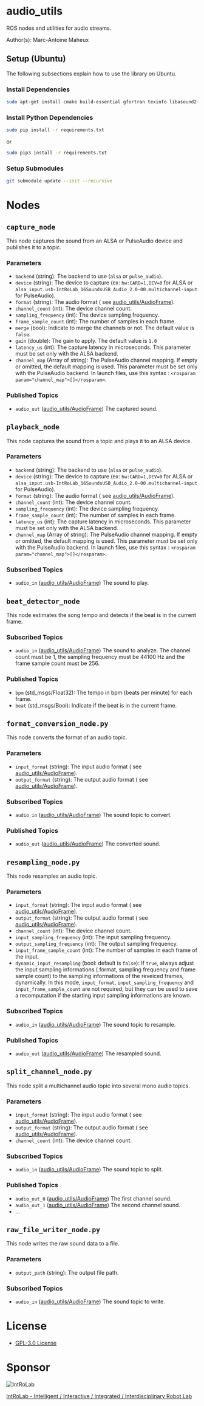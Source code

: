 # audio_utils

ROS nodes and utilities for audio streams.

Author(s): Marc-Antoine Maheux

## Setup (Ubuntu)

The following subsections explain how to use the library on Ubuntu.

### Install Dependencies

```bash
sudo apt-get install cmake build-essential gfortran texinfo libasound2-dev libpulse-dev
```

### Install Python Dependencies

```bash
sudo pip install -r requirements.txt
```

or

```bash
sudo pip3 install -r requirements.txt
```

### Setup Submodules

```bash
git submodule update --init --recursive
```

# Nodes

## `capture_node`

This node captures the sound from an ALSA or PulseAudio device and publishes it to a topic.

### Parameters

- `backend` (string): The backend to use (`alsa` or `pulse_audio`).
- `device` (string): The device to capture (ex: `hw:CARD=1,DEV=0` for ALSA or
  `alsa_input.usb-IntRoLab_16SoundsUSB_Audio_2.0-00.multichannel-input` for PulseAudio).
- `format` (string): The audio format (
  see [audio_utils/AudioFrame](https://github.com/introlab/audio_utils/blob/main/msg/AudioFrame.msg)).
- `channel_count` (int): The device channel count.
- `sampling_frequency` (int): The device sampling frequency.
- `frame_sample_count` (int): The number of samples in each frame.
- `merge` (bool): Indicate to merge the channels or not. The default value is `false`.
- `gain` (double): The gain to apply. The default value is `1.0`
- `latency_us` (int): The capture latency in microseconds. This parameter must be set only with the ALSA backend.
- `channel_map` (Array of string): The PulseAudio channel mapping. If empty or omitted, the default mapping is used.
  This parameter must be set only with the PulseAudio backend. In launch files, use this syntax :
  `<rosparam param="channel_map">[]</rosparam>`.

### Published Topics

- `audio_out` ([audio_utils/AudioFrame](https://github.com/introlab/audio_utils/blob/main/msg/AudioFrame.msg)) The
  captured sound.

## `playback_node`

This node captures the sound from a topic and plays it to an ALSA device.

### Parameters

- `backend` (string): The backend to use (`alsa` or `pulse_audio`).
- `device` (string): The device to capture (ex: `hw:CARD=1,DEV=0` for ALSA or
  `alsa_input.usb-IntRoLab_16SoundsUSB_Audio_2.0-00.multichannel-input` for PulseAudio).
- `format` (string): The audio format (
  see [audio_utils/AudioFrame](https://github.com/introlab/audio_utils/blob/main/msg/AudioFrame.msg)).
- `channel_count` (int): The device channel count.
- `sampling_frequency` (int): The device sampling frequency.
- `frame_sample_count` (int): The number of samples in each frame.
- `latency_us` (int): The capture latency in microseconds. This parameter must be set only with the ALSA backend.
- `channel_map` (Array of string): The PulseAudio channel mapping. If empty or omitted, the default mapping is used.
  This parameter must be set only with the PulseAudio backend. In launch files, use this syntax :
  `<rosparam param="channel_map">[]</rosparam>`.

### Subscribed Topics

- `audio_in` ([audio_utils/AudioFrame](https://github.com/introlab/audio_utils/blob/main/msg/AudioFrame.msg)) The sound
  to play.

## `beat_detector_node`

This node estimates the song tempo and detects if the beat is in the current frame.

### Subscribed Topics

- `audio_in` ([audio_utils/AudioFrame](https://github.com/introlab/audio_utils/blob/main/msg/AudioFrame.msg)) The sound
  to analyze. The channel count must be 1, the sampling frequency must be 44100 Hz and the frame sample count must be
    256.

### Published Topics

- `bpm` (std_msgs/Float32): The tempo in bpm (beats per minute) for each frame.
- `beat` (std_msgs/Bool): Indicate if the beat is in the current frame.

## `format_conversion_node.py`

This node converts the format of an audio topic.

### Parameters

- `input_format` (string): The input audio format (
  see [audio_utils/AudioFrame](https://github.com/introlab/audio_utils/blob/main/msg/AudioFrame.msg)).
- `output_format` (string): The output audio format (
  see [audio_utils/AudioFrame](https://github.com/introlab/audio_utils/blob/main/msg/AudioFrame.msg)).

### Subscribed Topics

- `audio_in` ([audio_utils/AudioFrame](https://github.com/introlab/audio_utils/blob/main/msg/AudioFrame.msg)) The sound
  topic to convert.

### Published Topics

- `audio_out` ([audio_utils/AudioFrame](https://github.com/introlab/audio_utils/blob/main/msg/AudioFrame.msg)) The
  converted sound.

## `resampling_node.py`

This node resamples an audio topic.

### Parameters

- `input_format` (string): The input audio format (
  see [audio_utils/AudioFrame](https://github.com/introlab/audio_utils/blob/main/msg/AudioFrame.msg)).
- `output_format` (string): The output audio format (
  see [audio_utils/AudioFrame](https://github.com/introlab/audio_utils/blob/main/msg/AudioFrame.msg)).
- `channel_count` (int): The device channel count.
- `input_sampling_frequency` (int): The input sampling frequency.
- `output_sampling_frequency` (int): The output sampling frequency.
- `input_frame_sample_count` (int): The number of samples in each frame of the input.
- `dynamic_input_resampling` (bool: default is `false`): If `true`, always adjust the input sampling informations (
  format, sampling frequency and frame sample count) to the sampling informations of the reveiced frames, dynamically.
  In this mode, `input_format`, `input_sampling_frequency` and `input_frame_sample_count` are not required, but they can
  be used to save a recomputation if the starting input sampling informations are known.

### Subscribed Topics

- `audio_in` ([audio_utils/AudioFrame](https://github.com/introlab/audio_utils/blob/main/msg/AudioFrame.msg)) The sound
  topic to resample.

### Published Topics

- `audio_out` ([audio_utils/AudioFrame](https://github.com/introlab/audio_utils/blob/main/msg/AudioFrame.msg)) The
  resampled sound.

## `split_channel_node.py`

This node split a multichannel audio topic into several mono audio topics.

### Parameters

- `input_format` (string): The input audio format (
  see [audio_utils/AudioFrame](https://github.com/introlab/audio_utils/blob/main/msg/AudioFrame.msg)).
- `output_format` (string): The output audio format (
  see [audio_utils/AudioFrame](https://github.com/introlab/audio_utils/blob/main/msg/AudioFrame.msg)).
- `channel_count` (int): The device channel count.

### Subscribed Topics

- `audio_in` ([audio_utils/AudioFrame](https://github.com/introlab/audio_utils/blob/main/msg/AudioFrame.msg)) The sound
  topic to split.

### Published Topics

- `audio_out_0` ([audio_utils/AudioFrame](https://github.com/introlab/audio_utils/blob/main/msg/AudioFrame.msg)) The
  first channel sound.
- `audio_out_1` ([audio_utils/AudioFrame](https://github.com/introlab/audio_utils/blob/main/msg/AudioFrame.msg)) The
  second channel sound.
- ...

## `raw_file_writer_node.py`

This node writes the raw sound data to a file.

### Parameters

- `output_path` (string): The output file path.

### Subscribed Topics

- `audio_in` ([audio_utils/AudioFrame](https://github.com/introlab/audio_utils/blob/main/msg/AudioFrame.msg)) The sound
  topic to write.

# License

* [GPL-3.0 License ](LICENSE)

# Sponsor

![IntRoLab](https://introlab.3it.usherbrooke.ca/IntRoLab.png)

[IntRoLab - Intelligent / Interactive / Integrated / Interdisciplinary Robot Lab](https://introlab.3it.usherbrooke.ca)
